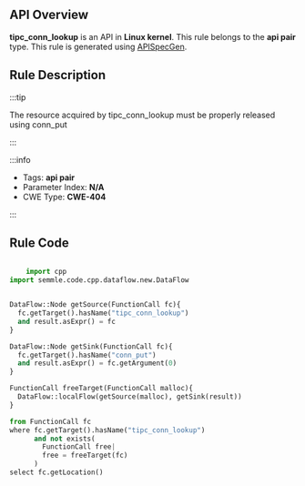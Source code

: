 ---
---


## API Overview
**tipc_conn_lookup** is an API in **Linux kernel**. This rule belongs to the **api pair** type. This rule is generated using [APISpecGen](../../tools/APISpecGen).
## Rule Description

:::tip

The resource acquired by tipc_conn_lookup must be properly released using conn_put

:::

:::info

- Tags: **api pair**
- Parameter Index: **N/A**
- CWE Type: **CWE-404**

:::

## Rule Code
```python

    import cpp
import semmle.code.cpp.dataflow.new.DataFlow


DataFlow::Node getSource(FunctionCall fc){
  fc.getTarget().hasName("tipc_conn_lookup")
  and result.asExpr() = fc
}

DataFlow::Node getSink(FunctionCall fc){
  fc.getTarget().hasName("conn_put")
  and result.asExpr() = fc.getArgument(0)
}

FunctionCall freeTarget(FunctionCall malloc){
  DataFlow::localFlow(getSource(malloc), getSink(result))
}

from FunctionCall fc
where fc.getTarget().hasName("tipc_conn_lookup")
      and not exists(
        FunctionCall free| 
        free = freeTarget(fc)
      )
select fc.getLocation()

    
```